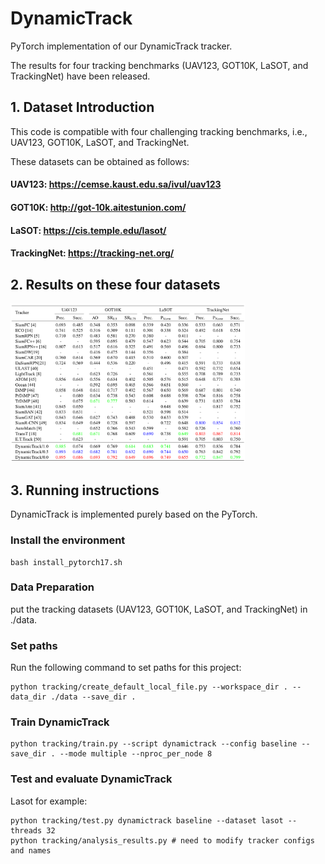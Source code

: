 # DynamicTrack

PyTorch implementation of our DynamicTrack tracker.

The results for four tracking benchmarks (UAV123, GOT10K, LaSOT, and TrackingNet) have been released. 

## 1. Dataset Introduction

This code is compatible with four challenging tracking benchmarks, i.e., UAV123, GOT10K, LaSOT, and TrackingNet. 

These datasets can be obtained as follows:
#### UAV123: https://cemse.kaust.edu.sa/ivul/uav123
#### GOT10K: http://got-10k.aitestunion.com/
#### LaSOT: https://cis.temple.edu/lasot/
#### TrackingNet: https://tracking-net.org/

## 2. Results on these four datasets

<img src="https://github.com/chenxlin222/DynamicTrack/blob/main/results/results.png" width="375px"> 

## 3. Running instructions

DynamicTrack is implemented purely based on the PyTorch.

### Install the environment 

    bash install_pytorch17.sh

### Data Preparation

put the tracking datasets (UAV123, GOT10K, LaSOT, and TrackingNet) in ./data.

### Set paths

Run the following command to set paths for this project:

    python tracking/create_default_local_file.py --workspace_dir . --data_dir ./data --save_dir .

### Train DynamicTrack

    python tracking/train.py --script dynamictrack --config baseline --save_dir . --mode multiple --nproc_per_node 8

### Test and evaluate DynamicTrack

Lasot for example:

    python tracking/test.py dynamictrack baseline --dataset lasot --threads 32
    python tracking/analysis_results.py # need to modify tracker configs and names
